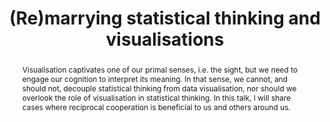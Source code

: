 --- 
key: emitanaka
speaker: Emi Tanaka
website: https://emitanaka.org
affiliation: Australian National University
title: (Re)marrying statistical thinking and visualisations
time: 2:05pm - 2:45pm
picture: emi.png
picture-note: Emi Tanaka
slides: 
bio: |
    Dr. Emi Tanaka is a Senior Lecturer in Statistics at the Biological Data Science Institute (and the Research School of Finance, Actuarial Studies and Statistics) at the Australian National University. Her primary interest is to develop impactful methods and tools that can be readily used by practitioners. She interfaces across multiple disciplines to bridge statistical concepts and findings to a broad range of individuals. To this end, she has developed numerous open-source tools, primarily as R-packages, and resources aimed at making statistical methods accessible to a diverse audience. Emi demonstrates a proactive approach to community development and education through her involvement in the branches of the Statistical Society of Australia (SSA) and other committees. She is the current Vice-President of the SSA Victoria & Tasmanian Branch. Her contributions are recognised with the SSA Distinguished Presenter's Award, SSA President’s Award for Leadership in Statistics, and being featured in the list of 60 prominent Australian statisticians in the Significance magazine.

abstract: | 
    Visualisation captivates one of our primal senses, i.e. the sight, but we need to engage our cognition to interpret its meaning. In that sense, we cannot, and should not, decouple statistical thinking from data visualisation, nor should we overlook the role of visualisation in statistical thinking. In this talk, I will share cases where reciprocal cooperation is beneficial to us and others around us.
---